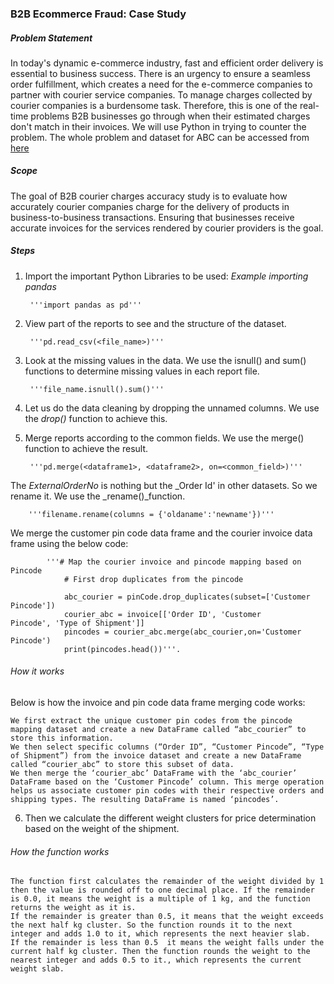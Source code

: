 ### B2B Ecommerce Fraud: Case Study

##### Problem Statement

In today's dynamic e-commerce industry, fast and efficient order delivery is essential to business success. There is an urgency  to ensure a seamless order fulfillment, which creates a need for the e-commerce companies to partner with courier service companies. To manage charges collected by courier companies is a burdensome task. Therefore, this is one of the real-time problems B2B businesses go through when their estimated charges don't match in their invoices. We will use Python in trying to counter the problem.
The whole problem and dataset for ABC can be accessed from [here](https://statso.io/b2b-ecommerce-fraud-case-study/#google_vignette)

##### Scope
The goal of B2B courier charges accuracy study is to evaluate how accurately courier companies charge for the delivery of products in business-to-business transactions. Ensuring that businesses receive accurate invoices for the services rendered by courier providers is the goal.

##### Steps
1. Import the important Python Libraries to be used:
    _Example importing pandas_
        
        '''import pandas as pd'''
2. View part of the reports to see and  the structure of the dataset.
        
        '''pd.read_csv(<file_name>)'''
3. Look at the missing values in the data. We use the isnull() and sum() functions to determine missing values in each report file.
        
        '''file_name.isnull().sum()'''
4. Let us do the data cleaning by dropping the unnamed columns. We use the _drop()_ function to achieve this.
5. Merge reports according to the common fields. We use the merge() function to achieve the result.

        '''pd.merge(<dataframe1>, <dataframe2>, on=<common_field>)'''
        
The _ExternalOrderNo_ is nothing but the _Order Id' in other datasets. So we rename it. We use the _rename()_function.

        '''filename.rename(columns = {'oldaname':'newname'})'''

We merge the customer pin code data frame and the courier invoice data frame using the below code:

            '''# Map the courier invoice and pincode mapping based on Pincode
                # First drop duplicates from the pincode

                abc_courier = pinCode.drop_duplicates(subset=['Customer Pincode'])
                courier_abc = invoice[['Order ID', 'Customer        Pincode', 'Type of Shipment']]
                pincodes = courier_abc.merge(abc_courier,on='Customer Pincode')
                print(pincodes.head())'''.

###### How it works
        
Below is how the invoice and pin code data frame merging code works:

    We first extract the unique customer pin codes from the pincode mapping dataset and create a new DataFrame called “abc_courier” to store this information.
    We then select specific columns (“Order ID”, “Customer Pincode”, “Type of Shipment”) from the invoice dataset and create a new DataFrame called “courier_abc” to store this subset of data.
    We then merge the ‘courier_abc’ DataFrame with the ‘abc_courier’ DataFrame based on the ‘Customer Pincode’ column. This merge operation helps us associate customer pin codes with their respective orders and shipping types. The resulting DataFrame is named ‘pincodes’.

6. Then we calculate the different weight clusters for price determination based on the weight of the shipment.
###### How the function works

    The function first calculates the remainder of the weight divided by 1 then the value is rounded off to one decimal place. If the remainder is 0.0, it means the weight is a multiple of 1 kg, and the function returns the weight as it is.
    If the remainder is greater than 0.5, it means that the weight exceeds the next half kg cluster. So the function rounds it to the next integer and adds 1.0 to it, which represents the next heavier slab.
    If the remainder is less than 0.5  it means the weight falls under the current half kg cluster. Then the function rounds the weight to the nearest integer and adds 0.5 to it., which represents the current weight slab.
